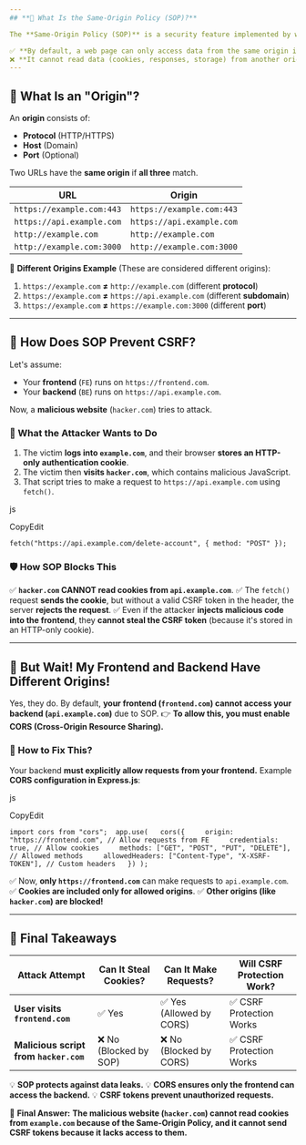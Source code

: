 ```yaml
---
## **🔹 What Is the Same-Origin Policy (SOP)?**

The **Same-Origin Policy (SOP)** is a security feature implemented by web browsers that **restricts how scripts from one origin can interact with resources from another origin**.

✅ **By default, a web page can only access data from the same origin it was loaded from.**
❌ **It cannot read data (cookies, responses, storage) from another origin.**
---
```


## **🔹 What Is an "Origin"?**

An **origin** consists of:

- **Protocol** (HTTP/HTTPS)
- **Host** (Domain)
- **Port** (Optional)

Two URLs have the **same origin** if **all three** match.

| URL                       | Origin                    |
| ------------------------- | ------------------------- |
| `https://example.com:443` | `https://example.com:443` |
| `https://api.example.com` | `https://api.example.com` |
| `http://example.com`      | `http://example.com`      |
| `http://example.com:3000` | `http://example.com:3000` |

🚨 **Different Origins Example** (These are considered different origins):

1.  `https://example.com` **≠** `http://example.com` (different **protocol**)
2.  `https://example.com` **≠** `https://api.example.com` (different **subdomain**)
3.  `https://example.com` **≠** `https://example.com:3000` (different **port**)

---

## **🔹 How Does SOP Prevent CSRF?**

Let's assume:

- Your **frontend** (`FE`) runs on `https://frontend.com`.
- Your **backend** (`BE`) runs on `https://api.example.com`.

Now, a **malicious website** (`hacker.com`) tries to attack.

### **🚨 What the Attacker Wants to Do**

1.  The victim **logs into `example.com`**, and their browser **stores an HTTP-only authentication cookie**.
2.  The victim then **visits `hacker.com`**, which contains malicious JavaScript.
3.  That script tries to make a request to `https://api.example.com` using `fetch()`.

js

CopyEdit

`fetch("https://api.example.com/delete-account", { method: "POST" });`

### **🛡️ How SOP Blocks This**

✅ **`hacker.com` CANNOT read cookies from `api.example.com`**.
✅ The `fetch()` request **sends the cookie**, but without a valid CSRF token in the header, the server **rejects the request**.
✅ Even if the attacker **injects malicious code into the frontend**, they **cannot steal the CSRF token** (because it's stored in an HTTP-only cookie).

---

## **🔹 But Wait! My Frontend and Backend Have Different Origins!**

Yes, they do.
By default, **your frontend (`frontend.com`) cannot access your backend (`api.example.com`)** due to SOP.
👉 **To allow this, you must enable CORS (Cross-Origin Resource Sharing).**

### **🚀 How to Fix This?**

Your backend **must explicitly allow requests from your frontend.**
Example **CORS configuration in Express.js**:

js

CopyEdit

`import cors from "cors";  app.use(   cors({     origin: "https://frontend.com", // Allow requests from FE     credentials: true, // Allow cookies     methods: ["GET", "POST", "PUT", "DELETE"], // Allowed methods     allowedHeaders: ["Content-Type", "X-XSRF-TOKEN"], // Custom headers   }) );`

✅ Now, **only `https://frontend.com`** can make requests to `api.example.com`.
✅ **Cookies are included only for allowed origins**.
✅ **Other origins (like `hacker.com`) are blocked!**

---

## **📌 Final Takeaways**

| Attack Attempt                         | Can It Steal Cookies?  | Can It Make Requests?    | Will CSRF Protection Work? |
| -------------------------------------- | ---------------------- | ------------------------ | -------------------------- |
| **User visits `frontend.com`**         | ✅ Yes                 | ✅ Yes (Allowed by CORS) | ✅ CSRF Protection Works   |
| **Malicious script from `hacker.com`** | ❌ No (Blocked by SOP) | ❌ No (Blocked by CORS)  | ✅ CSRF Protection Works   |

💡 **SOP protects against data leaks.**
💡 **CORS ensures only the frontend can access the backend.**
💡 **CSRF tokens prevent unauthorized requests.**

🚀 **Final Answer:** **The malicious website (`hacker.com`) cannot read cookies from `example.com` because of the Same-Origin Policy, and it cannot send CSRF tokens because it lacks access to them.**
